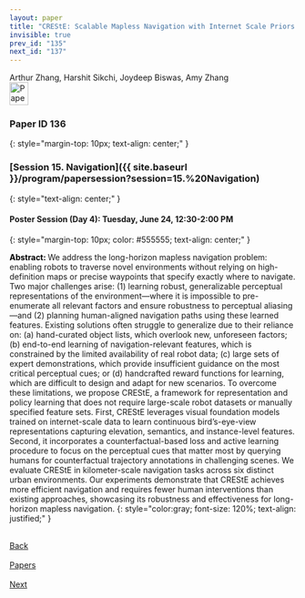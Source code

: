 ```yaml
---
layout: paper
title: "CREStE: Scalable Mapless Navigation with Internet Scale Priors and Counterfactual Guidance"
invisible: true
prev_id: "135"
next_id: "137"
---
```

<div class="paper-authors">
  <div class="paper-author-box">
    <div class="paper-author-name">Arthur Zhang, Harshit Sikchi, Joydeep Biswas, Amy Zhang</div>
    <div class="paper-author-uni"></div>
  </div>
</div>

<div class="paper-pdf">
  <div>
    <a href="https://www.roboticsproceedings.org/rss21/p136.pdf" title="Download PDF" target="_blank">
      <img src="{{ site.baseurl }}/images/paper_link_cardinal_red.png" alt="Paper PDF" width="33" height="40" />
    </a>
  </div>
</div>

### Paper ID 136
{: style="margin-top: 10px; text-align: center;" }

### [Session 15. Navigation]({{ site.baseurl }}/program/papersession?session=15.%20Navigation)
{: style="text-align: center;" }

#### Poster Session (Day 4): Tuesday, June 24, 12:30-2:00 PM
{: style="margin-top: 10px; color: #555555; text-align: center;" }

<b style="color: black;">Abstract: </b>We address the long-horizon mapless navigation problem: enabling robots to traverse novel environments without relying on high-definition maps or precise waypoints that specify exactly where to navigate. Two major challenges arise: (1) learning robust, generalizable perceptual representations of the environment—where it is impossible to pre-enumerate all relevant factors and ensure robustness to perceptual aliasing—and (2) planning human-aligned navigation paths using these learned features. Existing solutions often struggle to generalize due to their reliance on: (a) hand-curated object lists, which overlook new, unforeseen factors; (b) end-to-end learning of navigation-relevant features, which is constrained by the limited availability of real robot data; (c) large sets of expert demonstrations, which provide insufficient guidance on the most critical perceptual cues; or (d) handcrafted reward functions for learning, which are difficult to design and adapt for new scenarios. To overcome these limitations, we propose CREStE, a framework for representation and policy learning that does not require large-scale robot datasets or manually specified feature sets. First, CREStE  leverages visual foundation models trained on internet-scale data to learn continuous bird’s-eye-view representations capturing elevation, semantics, and instance-level features. Second, it incorporates a counterfactual-based loss and active learning procedure to focus on the perceptual cues that matter most by querying humans for counterfactual trajectory annotations in challenging scenes. We evaluate CREStE in kilometer-scale navigation tasks across six distinct urban environments. Our experiments demonstrate that CREStE achieves more efficient navigation and requires fewer human interventions than existing approaches, showcasing its robustness and effectiveness for long-horizon mapless navigation.
{: style="color:gray; font-size: 120%; text-align: justified;" }

<div class="paper-menu">
  <div class="paper-menu-inner">
    <a href="{{ site.baseurl }}/program/papers/135/" title="Previous Paper">
            <div class="paper-menu-icon">
                <i class="fas fa-arrow-left"></i><br>
                <span class="paper-menu-label">Back</span>
            </div>
        </a>
    <a href="{{ site.baseurl }}/program/papers" title="All Papers">
      <div class="paper-menu-icon">
        <i class="fas fa-list"></i><br>
        <span class="paper-menu-label">Papers</span>
      </div>
    </a>
    <a href="{{ site.baseurl }}/program/papers/137/" title="Next Paper">
            <div class="paper-menu-icon">
                <i class="fas fa-arrow-right"></i><br>
                <span class="paper-menu-label">Next</span>
            </div>
        </a>
  </div>
</div>
